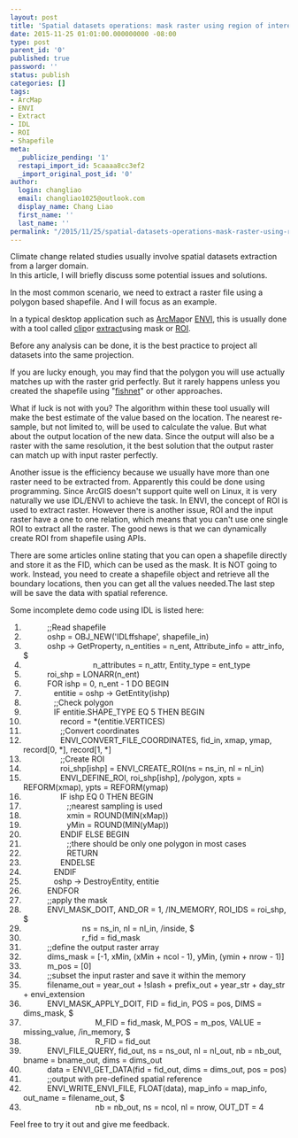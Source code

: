 ```yaml
---
layout: post
title: 'Spatial datasets operations: mask raster using region of interest'
date: 2015-11-25 01:01:00.000000000 -08:00
type: post
parent_id: '0'
published: true
password: ''
status: publish
categories: []
tags:
- ArcMap
- ENVI
- Extract
- IDL
- ROI
- Shapefile
meta:
  _publicize_pending: '1'
  restapi_import_id: 5caaaa8cc3ef2
  _import_original_post_id: '0'
author:
  login: changliao
  email: changliao1025@outlook.com
  display_name: Chang Liao
  first_name: ''
  last_name: ''
permalink: "/2015/11/25/spatial-datasets-operations-mask-raster-using-region-of-interest/"
---
```

Climate change related studies usually involve spatial datasets extraction from a larger domain.  
In this article, I will briefly discuss some potential issues and solutions.

In the most common scenario, we need to extract a raster file using a polygon based shapefile. And I will focus as an example.

In a typical desktop application such as [ArcMap](https://desktop.arcgis.com/en/desktop/)or [ENVI](http://www.exelisvis.com/ProductsServices/ENVIProducts/ENVI.aspx), this is usually done with a tool called [clip](http://resources.arcgis.com/en/help/main/10.1/index.html#//00170000009n000000)or [extract](http://resources.arcgis.com/EN/HELP/MAIN/10.1/index.html#//009z0000002n000000)using mask or [ROI](https://www.exelisvis.com/docs/regionofinteresttool.html).

Before any analysis can be done, it is the best practice to project all datasets into the same projection.

If you are lucky enough, you may find that the polygon you will use actually matches up with the raster grid perfectly. But it rarely happens unless you created the shapefile using "[fishnet](http://resources.arcgis.com/EN/HELP/MAIN/10.1/index.html#//00170000002q000000)" or other approaches.

What if luck is not with you? The algorithm within these tool usually will make the best estimate of the value based on the location. The nearest re-sample, but not limited to, will be used to calculate the value. But what about the output location of the new data. Since the output will also be a raster with the same resolution, it the best solution that the output raster can match up with input raster perfectly.

Another issue is the efficiency because we usually have more than one raster need to be extracted from. Apparently this could be done using programming. Since ArcGIS doesn't support quite well on Linux, it is very naturally we use IDL/ENVI to achieve the task. In ENVI, the concept of ROI is used to extract raster. However there is another issue, ROI and the input raster have a one to one relation, which means that you can't use one single ROI to extract all the raster. The good news is that we can dynamically create ROI from shapefile using APIs.

There are some articles online stating that you can open a shapefile directly and store it as the FID, which can be used as the mask. It is NOT going to work. Instead, you need to create a shapefile object and retrieve all the boundary locations, then you can get all the values needed.The last step will be save the data with spatial reference.

Some incomplete demo code using IDL is listed here:

1. _&nbsp;&nbsp;&nbsp; &nbsp; &nbsp;_ &nbsp; &nbsp;;;Read shapefile
2. &nbsp; &nbsp; &nbsp; &nbsp; &nbsp; &nbsp;oshp = OBJ\_NEW('IDLffshape', shapefile\_in)
3. &nbsp; &nbsp; &nbsp; &nbsp; &nbsp; &nbsp;oshp -\> GetProperty, n\_entities = n\_ent, Attribute\_info = attr\_info, $
4. &nbsp; &nbsp; &nbsp; &nbsp; &nbsp; &nbsp; &nbsp; &nbsp; &nbsp; &nbsp; &nbsp; &nbsp; &nbsp; &nbsp; &nbsp; &nbsp; n\_attributes = n\_attr, Entity\_type = ent\_type
5. &nbsp; &nbsp; &nbsp; &nbsp; &nbsp; &nbsp;roi\_shp = LONARR(n\_ent)
6. &nbsp; &nbsp; &nbsp; &nbsp; &nbsp; &nbsp;FOR ishp = 0, n\_ent - 1 DO BEGIN
7. &nbsp; &nbsp; &nbsp; &nbsp; &nbsp; &nbsp; &nbsp; entitie = oshp -\> GetEntity(ishp)
8. &nbsp; &nbsp; &nbsp; &nbsp; &nbsp; &nbsp; &nbsp; ;;Check polygon
9. &nbsp; &nbsp; &nbsp; &nbsp; &nbsp; &nbsp; &nbsp; IF entitie.SHAPE\_TYPE EQ 5 THEN BEGIN
10. &nbsp; &nbsp; &nbsp; &nbsp; &nbsp; &nbsp; &nbsp; &nbsp; &nbsp;record = \*(entitie.VERTICES)
11. &nbsp; &nbsp; &nbsp; &nbsp; &nbsp; &nbsp; &nbsp; &nbsp; &nbsp;;;Convert coordinates
12. &nbsp; &nbsp; &nbsp; &nbsp; &nbsp; &nbsp; &nbsp; &nbsp; &nbsp;ENVI\_CONVERT\_FILE\_COORDINATES, fid\_in, xmap, ymap, record[0, \*], record[1, \*]
13. &nbsp; &nbsp; &nbsp; &nbsp; &nbsp; &nbsp; &nbsp; &nbsp; &nbsp;;;Create ROI
14. &nbsp; &nbsp; &nbsp; &nbsp; &nbsp; &nbsp; &nbsp; &nbsp; &nbsp;roi\_shp[ishp] = ENVI\_CREATE\_ROI(ns = ns\_in, nl = nl\_in)
15. &nbsp; &nbsp; &nbsp; &nbsp; &nbsp; &nbsp; &nbsp; &nbsp; &nbsp;ENVI\_DEFINE\_ROI, roi\_shp[ishp], /polygon, xpts = REFORM(xmap), ypts = REFORM(ymap)
16. &nbsp; &nbsp; &nbsp; &nbsp; &nbsp; &nbsp; &nbsp; &nbsp; &nbsp;IF ishp EQ 0 THEN BEGIN
17. &nbsp; &nbsp; &nbsp; &nbsp; &nbsp; &nbsp; &nbsp; &nbsp; &nbsp; &nbsp; ;;nearest sampling is used
18. &nbsp; &nbsp; &nbsp; &nbsp; &nbsp; &nbsp; &nbsp; &nbsp; &nbsp; &nbsp; xmin = ROUND(MIN(xMap))
19. &nbsp; &nbsp; &nbsp; &nbsp; &nbsp; &nbsp; &nbsp; &nbsp; &nbsp; &nbsp; yMin = ROUND(MIN(yMap))
20. &nbsp; &nbsp; &nbsp; &nbsp; &nbsp; &nbsp; &nbsp; &nbsp; &nbsp;ENDIF ELSE BEGIN
21. &nbsp; &nbsp; &nbsp; &nbsp; &nbsp; &nbsp; &nbsp; &nbsp; &nbsp; &nbsp; ;;there should be only one polygon in most cases
22. &nbsp; &nbsp; &nbsp; &nbsp; &nbsp; &nbsp; &nbsp; &nbsp; &nbsp; &nbsp; RETURN
23. &nbsp; &nbsp; &nbsp; &nbsp; &nbsp; &nbsp; &nbsp; &nbsp; &nbsp;ENDELSE
24. &nbsp; &nbsp; &nbsp; &nbsp; &nbsp; &nbsp; &nbsp; ENDIF
25. &nbsp; &nbsp; &nbsp; &nbsp; &nbsp; &nbsp; &nbsp; oshp -\> DestroyEntity, entitie
26. &nbsp; &nbsp; &nbsp; &nbsp; &nbsp; &nbsp;ENDFOR
27. &nbsp; &nbsp; &nbsp; &nbsp; &nbsp; &nbsp;;;apply the mask
28. &nbsp; &nbsp; &nbsp; &nbsp; &nbsp; &nbsp;ENVI\_MASK\_DOIT, AND\_OR = 1, /IN\_MEMORY, ROI\_IDS = roi\_shp, $
29. &nbsp; &nbsp; &nbsp; &nbsp; &nbsp; &nbsp; &nbsp; &nbsp; &nbsp; &nbsp; &nbsp; &nbsp; &nbsp; &nbsp;ns = ns\_in, nl = nl\_in, /inside, $
30. &nbsp; &nbsp; &nbsp; &nbsp; &nbsp; &nbsp; &nbsp; &nbsp; &nbsp; &nbsp; &nbsp; &nbsp; &nbsp; &nbsp;r\_fid = fid\_mask
31. &nbsp; &nbsp; &nbsp; &nbsp; &nbsp; &nbsp;;;define the output raster array
32. &nbsp; &nbsp; &nbsp; &nbsp; &nbsp; &nbsp;dims\_mask = [-1, xMin, (xMin + ncol - 1), yMin, (ymin + nrow - 1)]
33. &nbsp; &nbsp; &nbsp; &nbsp; &nbsp; &nbsp;m\_pos = [0]
34. &nbsp; &nbsp; &nbsp; &nbsp; &nbsp; &nbsp;;;subset the input raster and save it within the memory
35. &nbsp; &nbsp; &nbsp; &nbsp; &nbsp; &nbsp;filename\_out = year\_out + !slash + prefix\_out + year\_str + day\_str + envi\_extension
36. &nbsp; &nbsp; &nbsp; &nbsp; &nbsp; &nbsp;ENVI\_MASK\_APPLY\_DOIT, FID = fid\_in, POS = pos, DIMS = dims\_mask, $
37. &nbsp; &nbsp; &nbsp; &nbsp; &nbsp; &nbsp; &nbsp; &nbsp; &nbsp; &nbsp; &nbsp; &nbsp; &nbsp; &nbsp; &nbsp; &nbsp; &nbsp;M\_FID = fid\_mask, M\_POS = m\_pos, VALUE = missing\_value, /in\_memory, $
38. &nbsp; &nbsp; &nbsp; &nbsp; &nbsp; &nbsp; &nbsp; &nbsp; &nbsp; &nbsp; &nbsp; &nbsp; &nbsp; &nbsp; &nbsp; &nbsp; &nbsp;R\_FID = fid\_out
39. &nbsp; &nbsp; &nbsp; &nbsp; &nbsp; &nbsp;ENVI\_FILE\_QUERY, fid\_out, ns = ns\_out, nl = nl\_out, nb = nb\_out, bname = bname\_out, dims = dims\_out
40. &nbsp; &nbsp; &nbsp; &nbsp; &nbsp; &nbsp;data = ENVI\_GET\_DATA(fid = fid\_out, dims = dims\_out, pos = pos)
41. &nbsp; &nbsp; &nbsp; &nbsp; &nbsp; &nbsp;;;output with pre-defined spatial reference
42. &nbsp; &nbsp; &nbsp; &nbsp; &nbsp; &nbsp;ENVI\_WRITE\_ENVI\_FILE, FLOAT(data), map\_info = map\_info, out\_name = filename\_out, $
43. &nbsp; &nbsp; &nbsp; &nbsp; &nbsp; &nbsp; &nbsp; &nbsp; &nbsp; &nbsp; &nbsp; &nbsp; &nbsp; &nbsp; &nbsp; &nbsp; &nbsp;nb = nb\_out, ns = ncol, nl = nrow, OUT\_DT = 4

Feel free to try it out and give me feedback.

